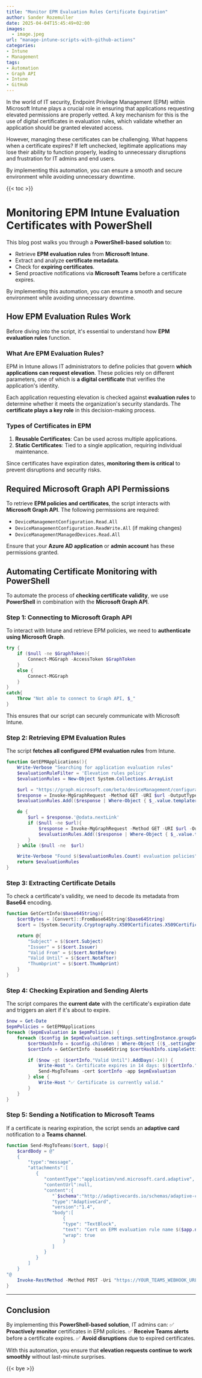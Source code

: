 ```yaml
---
title: "Monitor EPM Evaluation Rules Certificate Expiration"
author: Sander Rozemuller
date: 2025-04-04T15:45:49+02:00
images: 
  - image.jpeg
url: "manage-intune-scripts-with-github-actions"
categories:
- Intune
- Management
tags:
- Automation
- Graph API
- Intune
- GitHub
---
```


In the world of IT security, Endpoint Privilege Management (EPM) within Microsoft Intune plays a crucial role in ensuring that applications requesting elevated permissions are properly vetted. A key mechanism for this is the use of digital certificates in evaluation rules, which validate whether an application should be granted elevated access.

However, managing these certificates can be challenging. What happens when a certificate expires? If left unchecked, legitimate applications may lose their ability to function properly, leading to unnecessary disruptions and frustration for IT admins and end users.

By implementing this automation, you can ensure a smooth and secure environment while avoiding unnecessary downtime.

{{< toc >}}

# Monitoring EPM Intune Evaluation Certificates with PowerShell

This blog post walks you through a **PowerShell-based solution** to:

- Retrieve **EPM evaluation rules** from **Microsoft Intune**.
- Extract and analyze **certificate metadata**.
- Check for **expiring certificates**.
- Send proactive notifications via **Microsoft Teams** before a certificate expires.

By implementing this automation, you can ensure a smooth and secure environment while avoiding unnecessary downtime.

## How EPM Evaluation Rules Work

Before diving into the script, it's essential to understand how **EPM evaluation rules** function.

### What Are EPM Evaluation Rules?

EPM in Intune allows IT administrators to define policies that govern **which applications can request elevation**. These policies rely on different parameters, one of which is **a digital certificate** that verifies the application's identity.

Each application requesting elevation is checked against **evaluation rules** to determine whether it meets the organization's security standards. The **certificate plays a key role** in this decision-making process.

### Types of Certificates in EPM

1. **Reusable Certificates**: Can be used across multiple applications.
2. **Static Certificates**: Tied to a single application, requiring individual maintenance.

Since certificates have expiration dates, **monitoring them is critical** to prevent disruptions and security risks.

## Required Microsoft Graph API Permissions

To retrieve **EPM policies and certificates**, the script interacts with **Microsoft Graph API**. The following permissions are required:

- `DeviceManagementConfiguration.Read.All`
- `DeviceManagementConfiguration.ReadWrite.All` (if making changes)
- `DeviceManagementManagedDevices.Read.All`

Ensure that your **Azure AD application** or **admin account** has these permissions granted.


## Automating Certificate Monitoring with PowerShell

To automate the process of **checking certificate validity**, we use **PowerShell** in combination with the **Microsoft Graph API**.

### Step 1: Connecting to Microsoft Graph API

To interact with Intune and retrieve EPM policies, we need to **authenticate using Microsoft Graph**.

```powershell
try {
    if ($null -ne $GraphToken){
        Connect-MGGraph -AccessToken $GraphToken
    }
    else {
        Connect-MGGraph
    }
}
catch{
    Throw "Not able to connect to Graph API, $_"
}
```

This ensures that our script can securely communicate with Microsoft Intune.

### Step 2: Retrieving EPM Evaluation Rules

The script **fetches all configured EPM evaluation rules** from Intune.

```powershell
function GetEPMApplications(){
    Write-Verbose "Searching for application evaluation rules"
    $evaluationRuleFilter = 'Elevation rules policy'
    $evaluationRules = New-Object System.Collections.ArrayList

    $url = "https://graph.microsoft.com/beta/deviceManagement/configurationPolicies?`$filter=templateReference/TemplateFamily%20eq%20'endpointSecurityEndpointPrivilegeManagement'&`$expand=settings"
    $response = Invoke-MgGraphRequest -Method GET -URI $url -OutputType PSObject
    $evaluationRules.Add(($response | Where-Object { $_.value.templatereference.templateDisplayName -eq $evaluationRuleFilter }).value) >> $null

    do {
        $url = $response.'@odata.nextLink'
        if ($null -ne $url){
            $response = Invoke-MgGraphRequest -Method GET -URI $url -OutputType PSObject | Where-Object { $_.value.templatereference.templateDisplayName -eq $evaluationRuleFilter}
            $evaluationRules.Add(($response | Where-Object { $_.value.templatereference.templateDisplayName -eq $evaluationRuleFilter }).value) >> $null
        }
    } while ($null -ne  $url)

    Write-Verbose "Found $($evaluationRules.Count) evaluation policies"
    return $evaluationRules
}
```

### Step 3: Extracting Certificate Details

To check a certificate's validity, we need to decode its metadata from **Base64** encoding.

```powershell
function GetCertInfo($base64String){
    $certBytes = [Convert]::FromBase64String($base64String)
    $cert = [System.Security.Cryptography.X509Certificates.X509Certificate2]::new($certBytes)

    return @{
        "Subject" = $($cert.Subject)
        "Issuer" = $($cert.Issuer)
        "Valid From" = $($cert.NotBefore)
        "Valid Until" = $($cert.NotAfter)
        "Thumbprint" = $($cert.Thumbprint)
    }
}
```

### Step 4: Checking Expiration and Sending Alerts

The script compares the **current date** with the certificate's expiration date and triggers an alert if it's about to expire.

```powershell
$now = Get-Date
$epmPolicies = GetEPMApplications
foreach ($epmEvaluation in $epmPolicies) {
    foreach ($config in $epmEvaluation.settings.settingInstance.groupSettingCollectionValue) {
        $certHashInfo = $config.children | Where-Object {($_.settingDefinitionId).EndsWith("_certificatefileupload")}
        $certInfo = GetCertInfo -base64String $certHashInfo.simpleSettingValue.value

        if ($now -gt ($certInfo."Valid Until").AddDays(-14)) {
            Write-Host "⚠️ Certificate expires in 14 days: $($certInfo."Valid Until")"
            Send-MsgToTeams -cert $certInfo -app $epmEvaluation
        } else {
            Write-Host "✅ Certificate is currently valid."
        }
    }
}
```

### Step 5: Sending a Notification to Microsoft Teams

If a certificate is nearing expiration, the script sends an **adaptive card** notification to a **Teams channel**.

```powershell
function Send-MsgToTeams($cert, $app){
    $cardBody = @"
    {
        "type":"message",
        "attachments":[
           {
              "contentType":"application/vnd.microsoft.card.adaptive",
              "contentUrl":null,
              "content":{
                 "`$schema":"http://adaptivecards.io/schemas/adaptive-card.json",
                 "type":"AdaptiveCard",
                 "version":"1.4",
                 "body":[
                     {
                     "type": "TextBlock",
                     "text": "Cert on EPM evaluation rule name $($app.name) expires in 14 days",
                     "wrap": true
                     }
                 ]
              }
           }
        ]
    }
"@
    Invoke-RestMethod -Method POST -Uri "https://YOUR_TEAMS_WEBHOOK_URL" -Body $cardBody -ContentType 'application/json'
}
```

---

## Conclusion

By implementing this **PowerShell-based solution**, IT admins can:
✅ **Proactively monitor** certificates in EPM policies.
✅ **Receive Teams alerts** before a certificate expires.
✅ **Avoid disruptions** due to expired certificates.

With this automation, you ensure that **elevation requests continue to work smoothly** without last-minute surprises.

{{< bye >}}